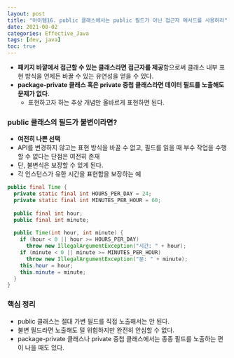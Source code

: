 ```yaml
---
layout: post
title: "아이템16. public 클래스에서는 public 필드가 아닌 접근자 메서드를 사용하라"
date: 2021-08-02
categories: Effective_Java
tags: [dev, java]
toc: true
---
```


- **패키지 바깥에서 접근할 수 있는 클래스라면 접근자를 제공**함으로써 클래스 내부 표현 방식을 언제든 바꿀 수 있는 유연성을 얻을 수 있다.
- **package-private 클래스 혹은 private 중첩 클래스라면 데이터 필드를 노출해도 문제가 없다.**
  - 표현하고자 하는 추상 개념만 올바르게 표현하면 된다.



### public 클래스의 필드가 불변이라면?

- **여전히 나쁜 선택**
- API를 변경하지 않고는 표현 방식을 바꿀 수 없고, 필드를 읽을 때 부수 작업을 수행할 수 없다는 단점은 여전히 존재
- 단, 불변식은 보장할 수 있게 된다.
- 각 인스턴스가 유한 시간을 표현함을 보장하는 예

```java
public final Time {
  private static final int HOURS_PER_DAY = 24;
  private static final int MINUTES_PER_HOUR = 60;
  
  public final int hour;
  public final int minute;
  
  public Time(int hour, int minute) {
    if (hour < 0 || hour >= HOURS_PER_DAY)
      throw new IllegalArgumentException("시간: " + hour);
    if (minute < 0 || minute >= MINUTES_PER_HOUR)
      throw new IllegalArgumentException("분: " + minute);
    this.hour = hour;
    this.minute = minute;
  }
}
```



### 핵심 정리

- public 클래스는 절대 가변 필드를 직접 노출해서는 안 된다.
- 불변 필드라면 노출해도 덜 위험하지만 완전히 안심할 수 없다.
- package-private 클래스나 private 중첩 클래스에서는 종종 필드를 노출하는 편이 나을 때도 있다.